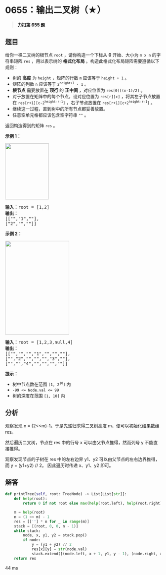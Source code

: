 # 0655：输出二叉树（★）


> <u>**[力扣第 655 题](https://leetcode.cn/problems/print-binary-tree/)**</u>

## 题目

<p>给你一棵二叉树的根节点 <code>root</code> ，请你构造一个下标从 <strong>0</strong> 开始、大小为 <code>m x n</code> 的字符串矩阵 <code>res</code> ，用以表示树的 <strong>格式化布局</strong> 。构造此格式化布局矩阵需要遵循以下规则：</p>

<ul>
<li>树的 <strong>高度</strong> 为 <code>height</code> ，矩阵的行数 <code>m</code> 应该等于 <code>height + 1</code> 。</li>
<li>矩阵的列数 <code>n</code> 应该等于 <code>2<sup>height+1</sup> - 1</code> 。</li>
<li><strong>根节点</strong> 需要放置在 <strong>顶行</strong> 的 <strong>正中间</strong> ，对应位置为 <code>res[0][(n-1)/2]</code> 。</li>
<li>对于放置在矩阵中的每个节点，设对应位置为 <code>res[r][c]</code> ，将其左子节点放置在 <code>res[r+1][c-2<sup>height-r-1</sup>]</code> ，右子节点放置在 <code>res[r+1][c+2<sup>height-r-1</sup>]</code> 。</li>
<li>继续这一过程，直到树中的所有节点都妥善放置。</li>
<li>任意空单元格都应该包含空字符串 <code>""</code> 。</li>
</ul>

<p>返回构造得到的矩阵<em> </em><code>res</code> 。</p>





<p><strong>示例 1：</strong></p>
<img alt="" src="https://assets.leetcode.com/uploads/2021/05/03/print1-tree.jpg" style="width: 141px; height: 181px;" />
<pre>
<strong>输入：</strong>root = [1,2]
<strong>输出：</strong>
[["","1",""],
["2","",""]]
</pre>

<p><strong>示例 2：</strong></p>
<img alt="" src="https://assets.leetcode.com/uploads/2021/05/03/print2-tree.jpg" style="width: 207px; height: 302px;" />
<pre>
<strong>输入：</strong>root = [1,2,3,null,4]
<strong>输出：</strong>
[["","","","1","","",""],
["","2","","","","3",""],
["","","4","","","",""]]
</pre>



<p><strong>提示：</strong></p>

<ul>
<li>树中节点数在范围 <code>[1, 2<sup>10</sup>]</code> 内</li>
<li><code>-99 &lt;= Node.val &lt;= 99</code></li>
<li>树的深度在范围 <code>[1, 10]</code> 内</li>
</ul>


## 分析

观察发现 n = (2<<m)-1。于是先递归求得二叉树高度 m，便可以初始化结果数组 res。

然后遍历二叉树，节点在 res 中的行号 x 可以由父节点推得，然而列号 y 不能直接推得。

观察发现节点的子树在 res 中的左右边界 y1、y2 可以由父节点的左右边界推得，而 y = (y1+y2) // 2。
因此遍历时传递 x、y1、y2 即可。

## 解答

```python
def printTree(self, root: TreeNode) -> List[List[str]]:
    def help(root):
        return 0 if not root else max(help(root.left), help(root.right)) + 1

    m = help(root)
    n = (1 << m) - 1
    res = [[''] * n for _ in range(m)]
    stack = [(root, 0, 0, n - 1)]
    while stack:
        node, x, y1, y2 = stack.pop()
        if node:
            y = (y1 + y2) // 2
            res[x][y] = str(node.val)
            stack.extend([(node.left, x + 1, y1, y - 1), (node.right, x + 1, y + 1, y2)])
    return res
```

44 ms
 


